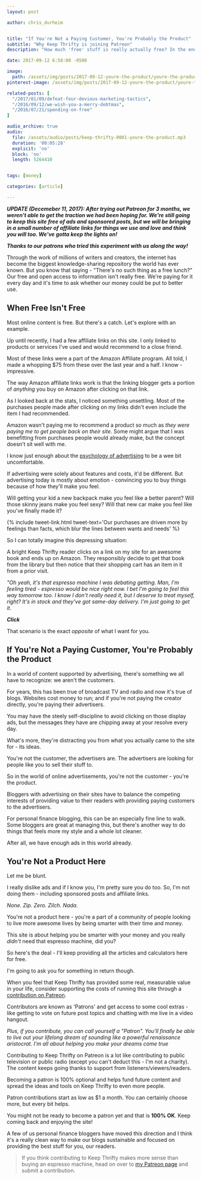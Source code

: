 ```yaml
---
layout: post

author: chris_durheim


title: "If You're Not a Paying Customer, You're Probably the Product"
subtitle: "Why Keep Thrifty is joining Patreon"
description: "How much 'free' stuff is really actually free? In the end, you're still paying it - just in a roundabout way. Is there a better way to spend your time and money?"

date: 2017-09-12 6:58:00 -0500

image:
  path: /assets/img/posts/2017-09-12-youre-the-product/youre-the-product.jpg
pinterest-image: /assets/img/posts/2017-09-12-youre-the-product/youre-the-product

related-posts: [
  "/2017/01/09/defeat-four-devious-marketing-tactics",
  "/2016/09/12/we-wish-you-a-merry-debtmas",
  "/2016/07/21/spending-on-free"
]

audio_archive: true
audio:
  file: /assets/audio/posts/keep-thrifty-0001-youre-the-product.mp3
  duration: '00:05:28'
  explicit: 'no'
  block: 'no'
  length: 5264410


tags: [money]

categories: [article]

---
```


___UPDATE (Decemeber 11, 2017): After trying out Patreon for 3 months, we weren't able to get the traction we had been hoping for. We're still going to keep this site free of ads and sponsored posts, but we will be bringing in a small number of affiliate links for things we use and love and think you will too. We've gotta keep the lights on!___

___Thanks to our patrons who tried this experiment with us along the way!___

Through the work of millions of writers and creators, the internet has become the biggest knowledge-sharing repository the world has ever known. But you know that saying - "There's no such thing as a free lunch?" Our free and open access to information isn't really free. We're paying for it every day and it's time to ask whether our money could be put to better use.

## When Free Isn't Free

Most online content is free. But there's a catch. Let's explore with an example.

Up until recently, I had a few affiliate links on this site. I only linked to products or services I've used and would recommend to a close friend.

Most of these links were a part of the Amazon Affiliate program. All told, I made a whopping $75 from these over the last year and a half. I know - impressive.

The way Amazon affiliate links work is that the linking blogger gets a portion of _anything_ you buy on Amazon after clicking on that link.

As I looked back at the stats, I noticed something unsettling. Most of the purchases people made after clicking on my links didn't even include the item I had recommended.

Amazon wasn't paying me to recommend a product so much as _they were paying me to get people back on their site_. Some might argue that I was benefitting from purchases people would already make, but the concept doesn't sit well with me.

I know just enough about the [psychology of advertising](http://www.moneycrashers.com/retailers-impulse-buys-store-layouts/) to be a wee bit uncomfortable.

If advertising were solely about features and costs, it'd be different. But advertising today is mostly about emotion - convincing you to buy things because of how they'll make you feel.

Will getting your kid a new backpack make you feel like a better parent? Will those skinny jeans make you feel sexy? Will that new car make you feel like you've finally made it?

{% include tweet-link.html tweet-text='Our purchases are driven more by feelings than facts, which blur the lines between wants and needs' %}

So I can totally imagine this depressing situation:

A bright Keep Thrifty reader clicks on a link on my site for an awesome book and ends up on Amazon. They responsibly decide to get that book from the library but then notice that their shopping cart has an item in it from a prior visit.

_"Oh yeah, it's that espresso machine I was debating getting. Man, I'm feeling tired - espresso would be nice right now. I bet I'm going to feel this way tomorrow too. I know I don't really need it, but I deserve to treat myself, right? It's in stock and they've got same-day delivery. I'm just going to get it._

___Click___

That scenario is the exact _opposite_ of what I want for you.

## If You're Not a Paying Customer, You're Probably the Product

In a world of content supported by advertising, there's something we all have to recognize: we aren't the customers.

For years, this has been true of broadcast TV and radio and now it's true of blogs. Websites cost money to run; and if you're not paying the creator directly, you're paying their advertisers.

You may have the steely self-discipline to avoid clicking on those display ads, but the messages they have are chipping away at your resolve every day.

What's more, they're distracting you from what you actually came to the site for - its ideas.

You're not the customer, the advertisers are. The advertisers are looking for people like you to sell their stuff to.

So in the world of online advertisements, you're not the customer - you're the product.

Bloggers with advertising on their sites have to balance the competing interests of providing value to their readers with providing paying customers to the advertisers.

For personal finance blogging, this can be an especially fine line to walk. Some bloggers are great at managing this, but there's another way to do things that feels more my style and a whole lot cleaner.

After all, we have enough ads in this world already.

## You're Not a Product Here

Let me be blunt.

I really dislike ads and if I know you, I'm pretty sure you do too. So, I'm not doing them - including sponsored posts and affiliate links.

_None. Zip. Zero. Zilch. Nada._

You're not a product here - you're a part of a community of people looking to live more awesome lives by being smarter with their time and money.

This site is about helping you be smarter with your money and you really _didn't_ need that espresso machine, did you?

So here's the deal - I'll keep providing all the articles and calculators here for free.

I'm going to ask you for something in return though.

When you feel that Keep Thrifty has provided some real, measurable value in your life, consider supporting the costs of running this site through a [contribution on Patreon](https://www.patreon.com/keepthrifty).

Contributors are known as 'Patrons' and get access to some cool extras - like getting to vote on future post topics and chatting with me live in a video hangout.

_Plus, if you contribute, you can call yourself a "Patron". You'll finally be able to live out your lifelong dream of sounding like a powerful renaissance aristocrat. I'm all about helping you make your dreams come true_

Contributing to Keep Thrifty on Patreon is a lot like contributing to public television or public radio (except you can't deduct this - I'm not a charity). The content keeps going thanks to support from listeners/viewers/readers.

Becoming a patron is 100% optional and helps fund future content and spread the ideas and tools on Keep Thrifty to even more people.

Patron contributions start as low as $1 a month. You can certainly choose more, but every bit helps.

You might not be ready to become a patron yet and that is __100% OK__. Keep coming back and enjoying the site!

A few of us personal finance bloggers have moved this direction and I think it's a really clean way to make our blogs sustainable and focused on providing the best stuff for you, our readers.

> If you think contributing to Keep Thrifty makes more sense than buying an espresso machine, head on over to [my Patreon page](https://www.patreon.com/keepthrifty) and submit a contribution.
